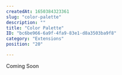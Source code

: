 ```yaml
---
createdAt: 1650384323361
slug: "color-palette"
description: ""
title: "Color Palette"
ID: "bc6be966-6a9f-4fa9-83e1-d8a3503ba9f8"
category: "Extensions"
position: "20"

---
```


<alert type="warning">


Coming Soon

</alert>
